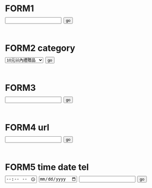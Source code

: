 <!DOCTYPE html>
<html>
<head>
<meta charset ="utf-8">
<title> 我的表格</title>
</head>
<body>
<h1>FORM1</hl>
<form action ="https://www.nyl68.tw/search_num"method ="GET">
<input type ="text"name="category">
<input type ="submit"value="go">
</form>
<br>
<hl>FORM2 category</hl>
<form action ="https://www.my168.tw/search_num"method="GET">
<select name ="category">
<option value="10">10元以內禮贈品</option>
<option value="20">20元以內禮贈品</option>
<option value="30">30元以內禮贈品</option>
<option value="50">50元以內禮贈品</option>
<option value="100">100元以內禮贈品</option>
<option value="150">150元以內禮贈品</option>
<option value="200">200元以內禮贈品</option>
<option value="250">250元以內禮贈品</option>
<option value="300">300元以內禮贈品</option>
<option value="350">350元以內禮贈品</option>
<option value="400">400元以內禮贈品</option>
</select>
<input type ="submit"value ="go">
</form>
<br>
<hl>FORM3</hl>
<form action ="https://www.nyl68.tw/search_num"method ="GET">
<input type ="text"name="key">
<input type ="hidden"name ="cat"value="DPA">
<input type ="submit"value="go">
</form>
<br>
<hl>FORM4 url</hl>
<form action ="https://www.nyl68.tw/search_num"method ="GET">
<input type ="url"name="url">
<input type ="submit"value="go">
</form>
<br>
<hl>FORM5 time date tel</hl>
<form action ="https://www.nyl68.tw/search_num"method="GET">
<input type ="time"name="time">
<input type ="date"name="date">
<input type ="tel"name="tel">
<input type ="submit"value="go">
</form>
</body>
</html>
